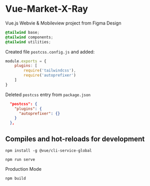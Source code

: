 # Vue-Market-X-Ray

Vue.js Webvie & Mobileview project from Figma Design

```css
@tailwind base;
@tailwind components;
@tailwind utilities;
```

Created file `postcss.config.js` and added:

```js
module.exports = {
    plugins: [
        require('tailwindcss'),
        require('autoprefixer')
    ]
}
```

Deleted `postcss` entry from `package.json`

```json
  "postcss": {
    "plugins": {
      "autoprefixer": {}
    }
  },
```

## Compiles and hot-reloads for development
```
npm install -g @vue/cli-service-global
```
```
npm run serve
```

Production Mode
```
npm build
```

